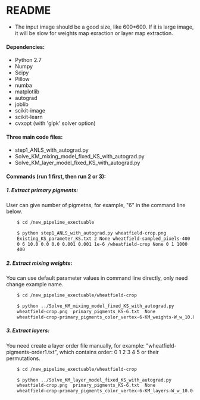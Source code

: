 # README
* The input image should be a good size, like 600*600. If it is large image, it will be slow for weights map exraction or layer map extraction.


#### Dependencies:
 * Python 2.7
 * Numpy
 * Scipy
 * Pillow
 * numba
 * matplotlib
 * autograd
 * joblib
 * scikit-image
 * scikit-learn
 * cvxopt (with 'glpk' solver option)


#### Three main code files:
* step1_ANLS_with_autograd.py
* Solve_KM_mixing_model_fixed_KS_with_autograd.py
* Solve_KM_layer_model_fixed_KS_with_autograd.py


#### Commands (run 1 first, then run 2 or 3): 

##### 1. Extract primary pigments: 
User can give number of pigmetns, for example, "6" in the command line below.
```sh
	$ cd /new_pipeline_exectuable

	$ python step1_ANLS_with_autograd.py wheatfield-crop.png
	Existing_KS_parameter_KS.txt 2 None wheatfield-sampled_pixels-400 
	0 6 10.0 0.0 0.0 0.001 0.001 1e-6 /wheatfield-crop None 0 1 1000 
	400
```


##### 2. Extract mixing weights:
You can use default parameter values in command line directly, only need change example name.

```sh
	$ cd /new_pipeline_exectuable/wheatfield-crop

	$ python ../Solve_KM_mixing_model_fixed_KS_with_autograd.py
	wheatfield-crop.png  primary_pigments_KS-6.txt  None
	wheatfield-crop-primary_pigments_color_vertex-6-KM_weights-W_w_10.0-W_sparse_0.1-W_spatial_1.0-choice_0-blf-W_neighbors_0.0-Recursive_Yes 10.0 0.1 0 1.0 0.0 blf Yes
```



##### 3. Extract layers: 
You need create a layer order file manually, for example: "wheatfield-pigments-order1.txt", which contains order: 0 1 2 3 4 5 or their permutations.
```sh
	$ cd /new_pipeline_exectuable/wheatfield-crop

	$ python ../Solve_KM_layer_model_fixed_KS_with_autograd.py 
	wheatfield-crop.png  primary_pigments_KS-6.txt  None
	wheatfield-crop-primary_pigments_color_vertex-6-KM_layers-W_w_10.0-W_sparse_0.1-W_spatial_1.0-choice_0-blf-W_neighbors_0.0-Recursive_Yes-order1 10.0 0.1 0 1.0 0.0 blf Yes wheatfield-pigments-order1.txt
```
